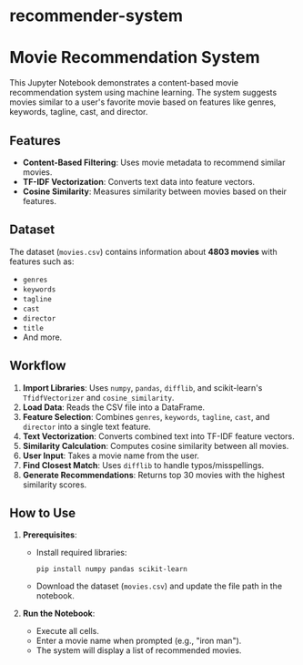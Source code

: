 # recommender-system
# Movie Recommendation System

This Jupyter Notebook demonstrates a content-based movie recommendation system using machine learning. The system suggests movies similar to a user's favorite movie based on features like genres, keywords, tagline, cast, and director.

## Features
- **Content-Based Filtering**: Uses movie metadata to recommend similar movies.
- **TF-IDF Vectorization**: Converts text data into feature vectors.
- **Cosine Similarity**: Measures similarity between movies based on their features.

## Dataset
The dataset (`movies.csv`) contains information about **4803 movies** with features such as:
- `genres`
- `keywords`
- `tagline`
- `cast`
- `director`
- `title`
- And more.

## Workflow
1. **Import Libraries**: Uses `numpy`, `pandas`, `difflib`, and scikit-learn's `TfidfVectorizer` and `cosine_similarity`.
2. **Load Data**: Reads the CSV file into a DataFrame.
3. **Feature Selection**: Combines `genres`, `keywords`, `tagline`, `cast`, and `director` into a single text feature.
4. **Text Vectorization**: Converts combined text into TF-IDF feature vectors.
5. **Similarity Calculation**: Computes cosine similarity between all movies.
6. **User Input**: Takes a movie name from the user.
7. **Find Closest Match**: Uses `difflib` to handle typos/misspellings.
8. **Generate Recommendations**: Returns top 30 movies with the highest similarity scores.

## How to Use
1. **Prerequisites**:
   - Install required libraries:
     ```
     pip install numpy pandas scikit-learn
     ```
   - Download the dataset (`movies.csv`) and update the file path in the notebook.

2. **Run the Notebook**:
   - Execute all cells.
   - Enter a movie name when prompted (e.g., "iron man").
   - The system will display a list of recommended movies.

